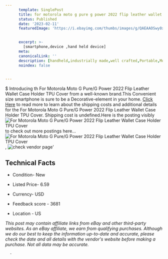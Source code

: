 ```yaml
---
      template: SinglePost
      title: for motorola moto g pure g power 2022 flip leather wallet case holder tpu cover
      status: Published
      date: '2023-02-11'
      featuredImage: 'https://i.ebayimg.com/thumbs/images/g/QAEAAOSwy0xi1QHv/s-l225.jpg'
       

      excerpt: >-
        [smartphone,device ,hand held device]
      meta:
      canonicalLink: ''
      description: [handheld,industrially made,well crafted,Portable,Mobile,Compact,Convenient,Lightweight,Maneuverable,Man-portable,Miniature,Carriable,Hand-held,Light,Holdable,Transportable,Mobile device,Pocket-sized,On-the-go,Wireless,Cordless,Compact size,Convenient size, smartphone,device ,hand held device]
      noindex: false
      

---
```

$
      Introducing th For Motorola Moto G Pure/G Power 2022 Flip Leather Wallet Case Holder TPU Cover from a well-known brand.This Convenient size smartphone is sure to be a Decorative-element in your home. [Click Here](https://www.ebay.com/itm/185560880086?hash=item2b344a53d6%3Ag%3AQAEAAOSwy0xi1QHv&mkevt=1&mkcid=1&mkrid=711-53200-19255-0&campid=%253CePNCampaignId%253E&customid=%253CreferenceId%253E&toolid=10049) to read more to learn about the shipping costs and additional details for the For Motorola Moto G Pure/G Power 2022 Flip Leather Wallet Case Holder TPU Cover. Shipping cost is undefined.Here is the posting visibly ![For Motorola Moto G Pure/G Power 2022 Flip Leather Wallet Case Holder TPU Cover](https://i.ebayimg.com/thumbs/images/g/QAEAAOSwy0xi1QHv/s-l225.jpg) to check out more postings here... ![For Motorola Moto G Pure/G Power 2022 Flip Leather Wallet Case Holder TPU Cover](https://i.ebayimg.com/images/g/QAEAAOSwy0xi1QHv/s-l1600.jpg), ![check vendor page](https://origin-galleryplus.ebayimg.com/ws/web/185560880086_2_0_1/225x225.jpg,https://origin-galleryplus.ebayimg.com/ws/web/185560880086_3_0_1/225x225.jpg,https://origin-galleryplus.ebayimg.com/ws/web/185560880086_4_0_1/225x225.jpg,https://origin-galleryplus.ebayimg.com/ws/web/185560880086_5_0_1/225x225.jpg,https://origin-galleryplus.ebayimg.com/ws/web/185560880086_6_0_1/225x225.jpg,https://origin-galleryplus.ebayimg.com/ws/web/185560880086_7_0_1/225x225.jpg,https://origin-galleryplus.ebayimg.com/ws/web/185560880086_8_0_1/225x225.jpg,https://origin-galleryplus.ebayimg.com/ws/web/185560880086_9_0_1/225x225.jpg,https://origin-galleryplus.ebayimg.com/ws/web/185560880086_10_0_1/225x225.jpg,https://origin-galleryplus.ebayimg.com/ws/web/185560880086_11_0_1/225x225.jpg)'

      

 ## Technical Facts 



     
      

 - Condition- New 


      

 - Listed Price- 6.59 


      

 - Currency- USD 


      

 - Feedback score - 3681 


      

 - Location - US 


      
      

 *_This post may contain affiliate links from eBay and other third-party websites. As an eBay affiliate, we earn from qualifying purchases. Although we do our best to keep the information up-to-date and accurate, please check the date and all details with the vendor's website before making a purchase. Not all data may be accurate._*




      -
